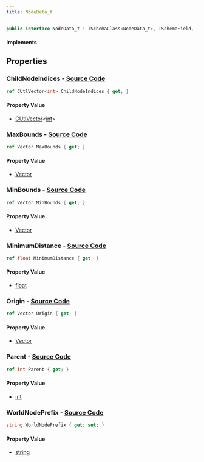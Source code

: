 ```yaml
---
title: NodeData_t
---
```


```csharp
public interface NodeData_t : ISchemaClass<NodeData_t>, ISchemaField, ISchemaClass, INativeHandle
```

#### Implements

## Properties

### **ChildNodeIndices** - [Source Code](https://github.com/swiftly-solution/swiftlys2/blob/main/managed/src/SwiftlyS2.Generated/Schemas/Interfaces/NodeData_t.cs#L26)

```csharp
ref CUtlVector<int> ChildNodeIndices { get; }
```

#### Property Value

- [CUtlVector](/docs/api/-1)<[int](https://learn.microsoft.com/dotnet/api/system.int32)>

### **MaxBounds** - [Source Code](https://github.com/swiftly-solution/swiftlys2/blob/main/managed/src/SwiftlyS2.Generated/Schemas/Interfaces/NodeData_t.cs#L22)

```csharp
ref Vector MaxBounds { get; }
```

#### Property Value

- [Vector](/docs/api/shared/natives/vector)

### **MinBounds** - [Source Code](https://github.com/swiftly-solution/swiftlys2/blob/main/managed/src/SwiftlyS2.Generated/Schemas/Interfaces/NodeData_t.cs#L20)

```csharp
ref Vector MinBounds { get; }
```

#### Property Value

- [Vector](/docs/api/shared/natives/vector)

### **MinimumDistance** - [Source Code](https://github.com/swiftly-solution/swiftlys2/blob/main/managed/src/SwiftlyS2.Generated/Schemas/Interfaces/NodeData_t.cs#L24)

```csharp
ref float MinimumDistance { get; }
```

#### Property Value

- [float](https://learn.microsoft.com/dotnet/api/system.single)

### **Origin** - [Source Code](https://github.com/swiftly-solution/swiftlys2/blob/main/managed/src/SwiftlyS2.Generated/Schemas/Interfaces/NodeData_t.cs#L18)

```csharp
ref Vector Origin { get; }
```

#### Property Value

- [Vector](/docs/api/shared/natives/vector)

### **Parent** - [Source Code](https://github.com/swiftly-solution/swiftlys2/blob/main/managed/src/SwiftlyS2.Generated/Schemas/Interfaces/NodeData_t.cs#L16)

```csharp
ref int Parent { get; }
```

#### Property Value

- [int](https://learn.microsoft.com/dotnet/api/system.int32)

### **WorldNodePrefix** - [Source Code](https://github.com/swiftly-solution/swiftlys2/blob/main/managed/src/SwiftlyS2.Generated/Schemas/Interfaces/NodeData_t.cs#L28)

```csharp
string WorldNodePrefix { get; set; }
```

#### Property Value

- [string](https://learn.microsoft.com/dotnet/api/system.string)

